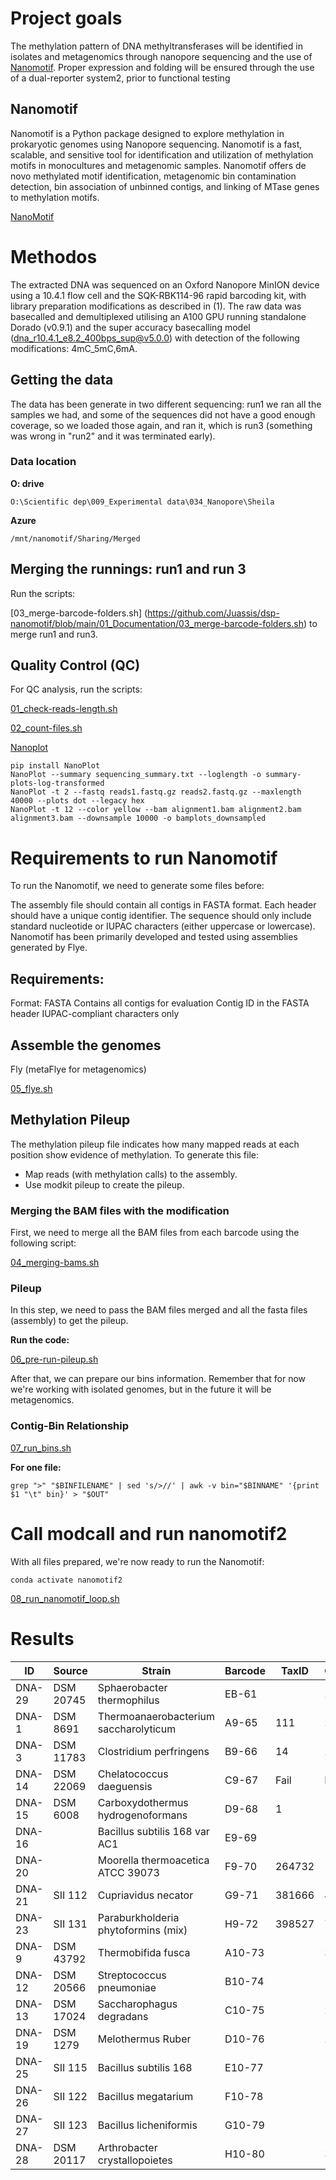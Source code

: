 # Project goals

The methylation pattern of DNA methyltransferases will be identified in isolates and metagenomics through nanopore sequencing and the use of [Nanomotif](#nanomotif). Proper expression and folding will be ensured through the use of a dual-reporter system2, prior to functional testing

## Nanomotif

Nanomotif is a Python package designed to explore methylation in prokaryotic genomes using Nanopore sequencing. Nanomotif is a fast, scalable, and sensitive tool for identification and utilization of methylation motifs in monocultures and metagenomic samples. Nanomotif offers de novo methylated motif identification, metagenomic bin contamination detection, bin association of unbinned contigs, and linking of MTase genes to methylation motifs.

[NanoMotif](https://nanomotif.readthedocs.io/en/latest/)

# Methodos

The extracted DNA was sequenced on an Oxford Nanopore MinION device using a 10.4.1 flow cell and the SQK-RBK114-96 rapid barcoding kit, with library preparation modifications as described in (1). The raw data was basecalled and demultiplexed utilising an A100 GPU running standalone Dorado (v0.9.1) and the super accuracy basecalling model (dna_r10.4.1_e8.2_400bps_sup@v5.0.0) with detection of the following modifications: 4mC_5mC,6mA. 
 
## Getting the data
The data has been generate in two different sequencing: run1 we ran all the samples we had, and some of the sequences did not have a good enough coverage, so we loaded those again, and ran it, which is run3 (something was wrong in "run2" and it was terminated early).

### Data location

**O: drive**
```{ }
O:\Scientific dep\009_Experimental data\034_Nanopore\Sheila
```
**Azure**
```{ }
/mnt/nanomotif/Sharing/Merged
```

## Merging the runnings: run1 and run 3

Run the scripts: 

[03_merge-barcode-folders.sh] (https://github.com/Juassis/dsp-nanomotif/blob/main/01_Documentation/03_merge-barcode-folders.sh) to merge run1 and run3.


## Quality Control (QC)

For QC analysis, run the scripts:

[01_check-reads-length.sh](https://github.com/Juassis/dsp-nanomotif/blob/main/01_Documentation/01_check-reads-length.sh)

[02_count-files.sh](https://github.com/Juassis/dsp-nanomotif/blob/main/01_Documentation/02_count-files.sh)

[Nanoplot](https://github.com/wdecoster/NanoPlot)


```{ }
pip install NanoPlot
NanoPlot --summary sequencing_summary.txt --loglength -o summary-plots-log-transformed  
NanoPlot -t 2 --fastq reads1.fastq.gz reads2.fastq.gz --maxlength 40000 --plots dot --legacy hex
NanoPlot -t 12 --color yellow --bam alignment1.bam alignment2.bam alignment3.bam --downsample 10000 -o bamplots_downsampled
```

# Requirements to run Nanomotif

To run the Nanomotif, we need to generate some files before:

The assembly file should contain all contigs in FASTA format. Each header should have a unique contig identifier. The sequence should only include standard nucleotide or IUPAC characters (either uppercase or lowercase). Nanomotif has been primarily developed and tested using assemblies generated by Flye.

## Requirements:

Format: FASTA
Contains all contigs for evaluation
Contig ID in the FASTA header
IUPAC-compliant characters only

## Assemble the genomes

Fly (metaFlye for metagenomics)

[05_flye.sh](https://github.com/Juassis/dsp-nanomotif/blob/main/01_Documentation/05_flye.sh)

## Methylation Pileup

The methylation pileup file indicates how many mapped reads at each position show evidence of methylation. To generate this file:

- Map reads (with methylation calls) to the assembly.
- Use modkit pileup to create the pileup.

### Merging the BAM files with the modification

First, we need to merge all the BAM files from each barcode using the following script:

[04_merging-bams.sh](https://github.com/Juassis/dsp-nanomotif/blob/main/01_Documentation/04_merging-bams.sh)

### Pileup

In this step, we need to pass the BAM files merged and all the fasta files (assembly) to get the pileup.

**Run the code:**

[06_pre-run-pileup.sh](https://github.com/Juassis/dsp-nanomotif/blob/main/01_Documentation/06_pre-run-pileup.sh)

After that, we can prepare our bins information. Remember that for now we're working with isolated genomes, but in the future it will be metagenomics.

### Contig-Bin Relationship

[07_run_bins.sh](https://github.com/Juassis/dsp-nanomotif/blob/main/01_Documentation/07_run_bins.sh)

**For one file:**

```{ }
grep ">" "$BINFILENAME" | sed 's/>//' | awk -v bin="$BINNAME" '{print $1 "\t" bin}' > "$OUT"
```
# Call modcall and run nanomotif2

With all files prepared, we're now ready to run the Nanomotif:

```{ }
conda activate nanomotif2
```
[08_run_nanomotif_loop.sh](https://github.com/Juassis/dsp-nanomotif/blob/main/01_Documentation/08_run_nanomotif_loop.sh)

# Results

| ID      | Source     | Strain                                      | Barcode | TaxID  | Contigs | Circular |
|---------|------------|---------------------------------------------|---------|--------|---------|----------|
| DNA-29 | DSM 20745  | Sphaerobacter thermophilus                  | EB-61   |        | 2       | No       |
| DNA-1  | DSM 8691   | Thermoanaerobacterium saccharolyticum       | A9-65   | 111    | 2       | No       |
| DNA-3  | DSM 11783  | Clostridium perfringens                     | B9-66   | 14     | 2       | No       |
| DNA-14 | DSM 22069  | Chelatococcus daeguensis                    | C9-67   | Fail   | Fail    |          |
| DNA-15 | DSM 6008   | Carboxydothermus hydrogenoformans           | D9-68   | 1      | 1       | Yes      |
| DNA-16 |            | Bacillus subtilis 168 var AC1               | E9-69   |        | 1       | Yes      |
| DNA-20 |            | Moorella thermoacetica ATCC 39073           | F9-70   | 264732 | 1       | Yes      |
| DNA-21 | SII 112    | Cupriavidus necator                         | G9-71   | 381666 | 4       | No       |
| DNA-23 | SII 131    | Paraburkholderia phytoformins (mix)         | H9-72   | 398527 | 78      | No       |
| DNA-9  | DSM 43792  | Thermobifida fusca                          | A10-73  |        | 31      | No       |
| DNA-12 | DSM 20566  | Streptococcus pneumoniae                    | B10-74  |        | 1       | Yes      |
| DNA-13 | DSM 17024  | Saccharophagus degradans                    | C10-75  |        | 2       | No       |
| DNA-19 | DSM 1279   | Melothermus Ruber                           | D10-76  |        | 2       | No       |
| DNA-25 | SII 115    | Bacillus subtilis 168                       | E10-77  |        | 1       | Yes      |
| DNA-26 | SII 122    | Bacillus megatarium                         | F10-78  |        | 1       | Yes      |
| DNA-27 | SII 123    | Bacillus licheniformis                      | G10-79  |        | 1       | Yes      |
| DNA-28 | DSM 20117  | Arthrobacter crystallopoietes               | H10-80  |        | 3       | No       |
```

